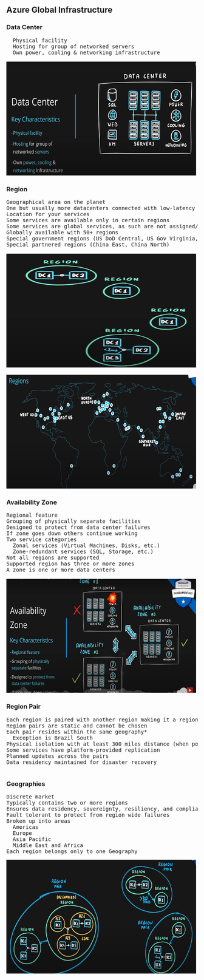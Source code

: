 ## Azure Global Infrastructure

### Data Center
<pre>
  Physical facility
  Hosting for group of networked servers
  Own power, cooling & networking infrastructure

<img src='images/8_DataCenter.JPG' width="500" height="300">
</pre>

### Region
<pre>
Geographical area on the planet
One but usually more datacenters connected with low-latency network (<2 milliseconds)
Location for your services
Some services are available only in certain regions
Some services are global services, as such are not assigned/deployed in specific region
Globally available with 50+ regions
Special government regions (US DoD Central, US Gov Virginia, etc.)
Special partnered regions (China East, China North)
  
<img src='images/8_Regions.JPG' width="500" height="300">

<img src='images/8_1_Regions.JPG' width="500" height="300">
</pre>

### Availability Zone
<pre>
Regional feature
Grouping of physically separate facilities
Designed to protect from data center failures
If zone goes down others continue working
Two service categories
  Zonal services (Virtual Machines, Disks, etc.)
  Zone-redundant services (SQL, Storage, etc.)
Not all regions are supported
Supported region has three or more zones
A zone is one or more data centers

<img src='images/8_AZ.jpg' width="500" height="300">
</pre>

### Region Pair
<pre>
Each region is paired with another region making it a region pair
Region pairs are static and cannot be chosen
Each pair resides within the same geography*
  Exception is Brazil South
Physical isolation with at least 300 miles distance (when possible)
Some services have platform-provided replication
Planned updates across the pairs
Data residency maintained for disaster recovery
 </pre>
 
 ### Geographies
<pre>
Discrete market
Typically contains two or more regions
Ensures data residency, sovereignty, resiliency, and compliance requirements are met
Fault tolerant to protect from region wide failures
Broken up into areas
  Americas
  Europe
  Asia Pacific
  Middle East and Africa
Each region belongs only to one Geography
</pre>

<img src='images/8_summary.JPG' width="500" height="300">

